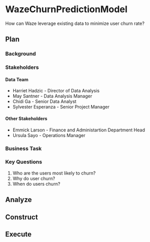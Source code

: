 # WazeChurnPredictionModel
How can Waze leverage existing data to minimize user churn rate?

## Plan
### Background

### Stakeholders

#### Data Team
* Harriet Hadzic - Director of Data Analysis
* May Santner - Data Analysis Manager
* Chidi Ga - Senior Data Analyst
* Sylvester Esperanza - Senior Project Manager

#### Other Stakeholders
* Emmick Larson - Finance and Administartion Department Head
* Ursula Sayo - Operations Manager

### Business Task

### Key Questions
1. Who are the users most likely to churn?
2. Why do user churn?
3. When do users churn?

## Analyze

## Construct

## Execute
